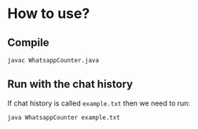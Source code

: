 # How to use?

## Compile
`javac WhatsappCounter.java`

## Run with the chat history
If chat history is called `example.txt` then we need to run:

`java WhatsappCounter example.txt`
